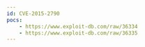 ```yaml
---
id: CVE-2015-2790
pocs:
    - https://www.exploit-db.com/raw/36334
    - https://www.exploit-db.com/raw/36335
---
```

